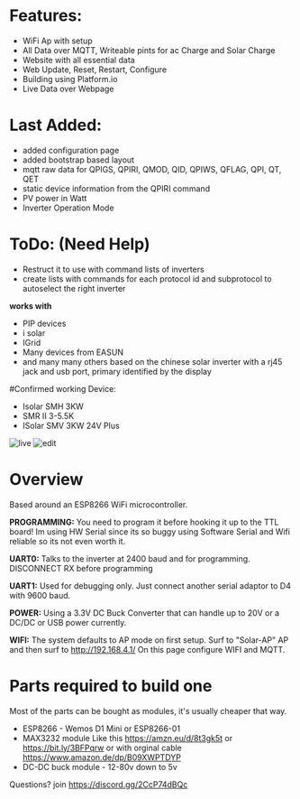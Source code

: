 # Features:
- WiFi Ap with setup
- All Data over MQTT, Writeable pints for ac Charge and Solar Charge
- Website with all essential data
- Web Update, Reset, Restart, Configure
- Building using Platform.io
- Live Data over Webpage

# Last Added:
- added configuration page
- added bootstrap based layout
- mqtt raw data for QPIGS, QPIRI, QMOD, QID, QPIWS, QFLAG, QPI, QT, QET
- static device information from the QPIRI command
- PV power in Watt
- Inverter Operation Mode

# ToDo: (Need Help)
- Restruct it to use with command lists of inverters
- create lists with commands for each protocol id and subprotocol to autoselect the right inverter

**works with**
- PIP devices
- i solar 
- IGrid
- Many devices from EASUN
- and many many others based on the chinese solar inverter with a rj45 jack and usb port, primary identified by the display

#Confirmed working Device:
- Isolar SMH 3KW
- SMR II 3-5.5K
- ISolar SMV 3KW 24V Plus




![live](https://user-images.githubusercontent.com/44615614/139434909-d735c268-9cd7-4382-b100-d9d965da1500.jpg)
![edit](https://user-images.githubusercontent.com/44615614/139434941-79c6c013-d745-4eb1-adcc-4e0fd89dd4c3.jpg)


# Overview
Based around an ESP8266 WiFi microcontroller.

**PROGRAMMING:** You need to program it before hooking it up to the TTL board! Im using HW Serial since its so buggy using Software Serial and Wifi reliable so its not even worth it.


**UART0:** Talks to the inverter at 2400 baud and for programming. DISCONNECT RX before programming

**UART1:** Used for debugging only. Just connect another serial adaptor to D4 with 9600 baud.


**POWER:** Using a 3.3V DC Buck Converter that can handle up to 20V or a DC/DC or USB power currently.

**WIFI:** The system defaults to AP mode on first setup. Surf to "Solar-AP" AP and then surf to http://192.168.4.1/ On this page configure WIFI and MQTT.


# Parts required to build one

Most of the parts can be bought as modules, it's usually cheaper that way.

- ESP8266 - Wemos D1 Mini or ESP8266-01
- MAX3232 module Like this https://amzn.eu/d/8t3gk5t or https://bit.ly/3BFPqrw or with orginal cable https://www.amazon.de/dp/B09XWPTDYP
- DC-DC buck module - 12-80v down to 5v


Questions? join https://discord.gg/2CcP74dBQc
